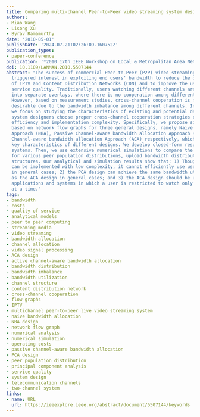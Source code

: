 ```yaml
---
title: Comparing multi-channel Peer-to-Peer video streaming system designs
authors:
- Miao Wang
- Lisong Xu
- Byrav Ramamurthy
date: '2010-05-01'
publishDate: '2024-07-21T02:26:09.160752Z'
publication_types:
- paper-conference
publication: '*2010 17th IEEE Workshop on Local & Metropolitan Area Networks (LANMAN)*'
doi: 10.1109/LANMAN.2010.5507144
abstract: "The success of commercial Peer-to-Peer (P2P) video streaming systems has
  triggered interest in exploiting end users' bandwidth to reduce the operating costs
  of IPTV and Content Distribution Networks (CDN) and to improve the user-perceived
  service quality. Traditionally, users watching different channels are organized
  into separate overlays, where there is no cooperation among different channels.
  However, based on measurement studies, cross-channel cooperation is found to be
  desirable due to the bandwidth imbalance among different channels. In this paper,
  we focus on studying the characteristics of existing and potential designs to help
  system designers choose proper cross-channel cooperation strategies considering
  efficiency and implementation complexity. Specifically, we propose simple models
  based on network flow graphs for three general designs, namely Naive Bandwidth allocation
  Approach (NBA), Passive Channel-aware bandwidth allocation Approach (PCA) and Active
  Channel-aware bandwidth allocation Approach (ACA) respectively, which capture the
  key characteristics of different designs. We develop closed-form results for two-channel
  systems. Then, we use extensive numerical simulations to compare the three designs
  for various peer population distributions, upload bandwidth distributions and channel
  structures. Our analytical and simulation results show that: 1) Though the NBA design
  can be implemented with low complexity, it cannot efficiently use user's bandwidth
  in general cases; 2) the PCA design can achieve the same bandwidth utilization efficiency
  as the ACA design in general cases; and 3) the ACA design should be used for special
  applications and systems in which a user is restricted to watch only one channel
  at a time."
tags:
- bandwidth
- costs
- quality of service
- analytical models
- peer to peer computing
- streaming media
- video streaming
- bandwidth allocation
- channel allocation
- video signal processing
- ACA design
- active channel-aware bandwidth allocation
- bandwidth distribution
- bandwidth imbalance
- bandwidth utilization
- channel structure
- content distribution network
- cross-channel cooperation
- flow graphs
- IPTV
- multichannel peer-to-peer live video streaming system
- naive bandwidth allocation
- NBA design
- network flow graph
- numerical analysis
- numerical simulation
- operating costs
- passive channel-aware bandwidth allocation
- PCA design
- peer population distribution
- principal component analysis
- service quality
- system design
- telecommunication channels
- two-channel system
links:
- name: URL
  url: https://ieeexplore.ieee.org/abstract/document/5507144/keywords
---
```

